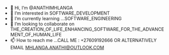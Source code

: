 - 👋 Hi, I’m @ANATHIMHLANGA
- 👀 I’m interested in SOFTWARE_DEVELOPMENT
- 🌱 I’m currently learning ...SOFTWARE_ENGINEERING
- 💞️ I’m looking to collaborate on THE_CREATION_OF_LIFE_ENHANCING_SOFTWARE_FOR_THE_ADVANCEMENT_OF_HUMAN_LIFE
- 📫 How to reach me ...CALL ME : +27609192666 OR ALTERNATIVELY EMAIL MHLANGA.ANATHI@OUTLOOK.COM

<!---
ANATHIMHLANGA/ANATHIMHLANGA is a ✨ special ✨ repository because its `README.md` (this file) appears on your GitHub profile.
You can click the Preview link to take a look at your changes.
--->

